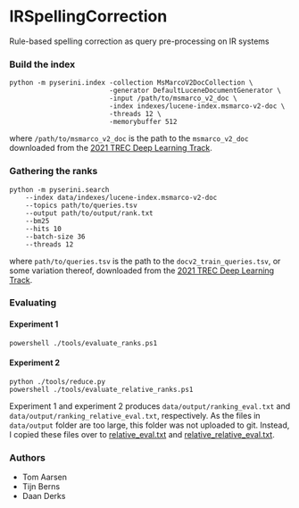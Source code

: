# IRSpellingCorrection
Rule-based spelling correction as query pre-processing on IR systems

### Build the index
```
python -m pyserini.index -collection MsMarcoV2DocCollection \
                         -generator DefaultLuceneDocumentGenerator \
                         -input /path/to/msmarco_v2_doc \
                         -index indexes/lucene-index.msmarco-v2-doc \
                         -threads 12 \
                         -memorybuffer 512
```
where `/path/to/msmarco_v2_doc` is the path to the `msmarco_v2_doc` downloaded from the [2021 TREC Deep Learning Track](https://microsoft.github.io/msmarco/TREC-Deep-Learning-2021#document-ranking-dataset).

### Gathering the ranks
```
python -m pyserini.search
    --index data/indexes/lucene-index.msmarco-v2-doc
    --topics path/to/queries.tsv
    --output path/to/output/rank.txt
    --bm25
    --hits 10
    --batch-size 36
    --threads 12
```
where `path/to/queries.tsv` is the path to the `docv2_train_queries.tsv`, or some variation thereof, downloaded from the [2021 TREC Deep Learning Track](https://microsoft.github.io/msmarco/TREC-Deep-Learning-2021#document-ranking-dataset).

### Evaluating
#### Experiment 1
```
powershell ./tools/evaluate_ranks.ps1
```
#### Experiment 2
```
python ./tools/reduce.py
powershell ./tools/evaluate_relative_ranks.ps1
```

Experiment 1 and experiment 2 produces `data/output/ranking_eval.txt` and `data/output/ranking_relative_eval.txt`, respectively. As the files in `data/output` folder are too large, this folder was not uploaded to git. Instead, I copied these files over to [relative_eval.txt](ranking_eval.txt) and [relative_relative_eval.txt](relative_relative_eval.txt).

### Authors
- Tom Aarsen
- Tijn Berns
- Daan Derks